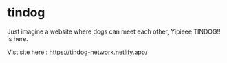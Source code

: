 # tindog

Just imagine a website where dogs can meet each other, Yipieee TINDOG!! is here.

Vist site here : https://tindog-network.netlify.app/

